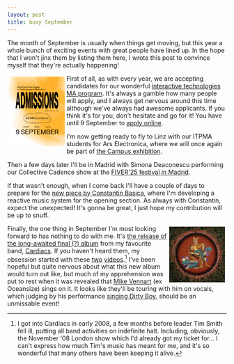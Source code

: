 ```yaml
---
layout: post
title: busy September
---
```


The month of September is usually when things get moving, but this year a whole bunch of exciting events with great people have lined up. In the hope that I won't jinx them by listing them here, I wrote this post to convince myself that they're actually happening!

[<img src="/images/itpma-admitere-01.png" alt="itpma admission instagram" style="width: 128px; float:left; padding: 4px">](https://www.instagram.com/p/DN0CAl02nXp/)

First of all, as with every year, we are accepting candidates for our wonderful [interactive technologies MA program](https://itpma.notion.site). It's always a gamble how many people will apply, and I always get nervous around this time although we've always had awesome applicants. If you think it's for you, don't hesitate and go for it! You have until 9 September to [apply online](https://admitere.unatc.ro/tehnologii-interactive-pentru-arte-performative-si-media/).

I'm now getting ready to fly to Linz with our ITPMA students for Ars Electronica, where we will once again be part of [the Campus exhibition](https://ars.electronica.art/panic/en/view/equilibria-20e38ddb450c81c9a300d1b8d17c46f2/).

Then a few days later I'll be in Madrid with Simona Deaconescu performing our Collective Cadence show at the [FIVER'25 festival in Madrid](https://www.centrodanzamatadero.es/actividades/fiver25).

If that wasn't enough, when I come back I'll have a couple of days to prepare for the [new piece by Constantin Basica](https://www.festivalenescu.ro/ro/festivalul-george-enescu/concerte/ultima-piesa-concert-imersiv-sincretic-1779979835), where I'm developing a reactive music system for the opening section. As always with Constantin, expect the unexpected! It's gonna be great, I just hope my contribution will be up to snuff.

[<img src="/images/cardiacs-lsd.png" alt="cardiacs lsd" style="width: 128px; float:right; padding: 4px">](https://alphabet-business-concern.bandcamp.com/album/lsd)

Finally, the one thing in September I'm most looking forward to has nothing to do with me. It's [the release of the long-awaited final (?) album](https://inews.co.uk/culture/music/cardiacs-tim-died-album-impossible-finish-3838088) from my favourite band, [Cardiacs](https://www.cardiacs.net/). If you haven't heard them, my obsession started with these [two](https://youtu.be/OxhuQWKwbqY) [videos](https://youtu.be/N5QYijFfOaQ).[^1] I've been hopeful but quite nervous about what this new album would turn out like, but much of my apprehension was put to rest when it was revealed that [Mike Vennart](https://vennart.bandcamp.com/) (ex Oceansize) sings on it. It looks like they'll be touring with him on vocals, which judging by his performance [singing Dirty Boy](https://youtu.be/sYT1oo4tICE), should be an unmissable event!

[^1]: I got into Cardiacs in early 2008, a few months before leader Tim Smith fell ill, putting all band activities on indefinite halt. Including, obviously, the November '08 London show which I'd already got my ticket for... I can't express how much Tim's music has meant for me, and it's so wonderful that many others have been keeping it alive.